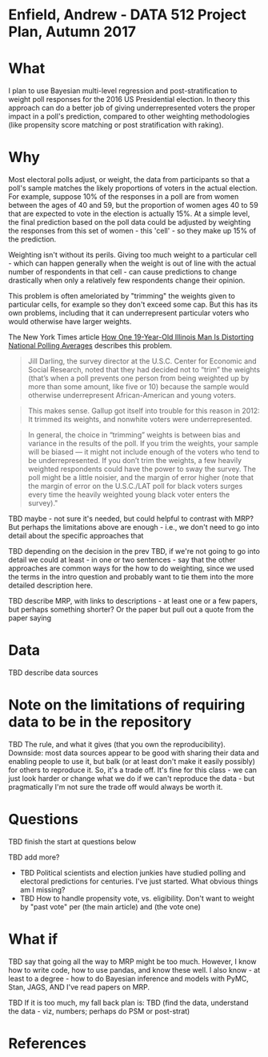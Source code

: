 # Enfield, Andrew - DATA 512 Project Plan, Autumn 2017

# What

I plan to use Bayesian multi-level regression and post-stratification to weight poll responses for the 2016 US Presidential election. In theory this approach can do a better job of giving underrepresented voters the proper impact in a poll's prediction, compared to other weighting methodologies (like propensity score matching or post stratification with raking).

# Why

Most electoral polls adjust, or weight, the data from participants so that a poll's sample matches the likely proportions of voters in the actual election. For example, suppose 10% of the responses in a poll are from women between the ages of 40 and 59, but the proportion of women ages 40 to 59 that are expected to vote in the election is actually 15%. At a simple level, the final prediction based on the poll data could be adjusted by weighting the responses from this set of women - this 'cell' - so they make up 15% of the prediction.

Weighting isn't without its perils. Giving too much weight to a particular cell - which can happen generally when the weight is out of line with the actual number of respondents in that cell - can cause predictions to change drastically when only a relatively few respondents change their opinion. 

This problem is often ameloriated by "trimming" the weights given to particular cells, for example so they don't exceed some cap. But this has its own problems, including that it can underrepresent particular voters who would otherwise have larger weights. 

The New York Times article [How One 19-Year-Old Illinois Man Is Distorting National Polling Averages][] describes this problem.  
 
> Jill Darling, the survey director at the U.S.C. Center for Economic and Social Research, noted that they had decided not to “trim” the weights (that’s when a poll prevents one person from being weighted up by more than some amount, like five or 10) because the sample would otherwise underrepresent African-American and young voters.

> This makes sense. Gallup got itself into trouble for this reason in 2012: It trimmed its weights, and nonwhite voters were underrepresented.

> In general, the choice in “trimming” weights is between bias and variance in the results of the poll. If you trim the weights, your sample will be biased — it might not include enough of the voters who tend to be underrepresented. If you don’t trim the weights, a few heavily weighted respondents could have the power to sway the survey. The poll might be a little noisier, and the margin of error higher (note that the margin of error on the U.S.C./LAT poll for black voters surges every time the heavily weighted young black voter enters the survey)."

TBD maybe - not sure it's needed, but could helpful to contrast with MRP? But perhaps the limitations above are enough - i.e., we don't need to go into detail about the specific approaches that 

TBD depending on the decision in the prev TBD, if we're not going to go into detail we could at least - in one or two sentences - say that the other approaches are common ways for the how to do weighting, since we used the terms in the intro question and probably want to tie them into the more detailed description here.

TBD describe MRP, with links to descriptions - at least one or a few papers, but perhaps something shorter? Or the paper but pull out a quote from the paper saying

# Data

TBD describe data sources

# Note on the limitations of requiring data to be in the repository

TBD The rule, and what it gives (that you own the reproducibility). Downside: most data sources appear to be good with sharing their data and enabling people to use it, but balk (or at least don't make it easily possibly) for others to reproduce it. So, it's a trade off. It's fine for this class - we can just look harder or change what we do if we can't reproduce the data - but pragmatically I'm not sure the trade off would always be worth it.

# Questions

TBD finish the start at questions below

TBD add more? 

- TBD Political scientists and election junkies have studied polling and electoral predictions for centuries. I've just started. What obvious things am I missing?
- TBD How to handle propensity vote, vs. eligibility. Don't want to weight by "past vote" per (the main article) and (the vote one)

# What if 

TBD say that going all the way to MRP might be too much. However, I know how to write code, how to use pandas, and know these well. I also know - at least to a degree - how to do Bayesian inference and models with PyMC, Stan, JAGS, AND I've read papers on MRP. 

TBD If it is too much, my fall back plan is: TBD (find the data, understand the data - viz, numbers; perhaps do PSM or post-strat)

# References

[How One 19-Year-Old Illinois Man Is Distorting National Polling Averages]: https://www.nytimes.com/2016/10/13/upshot/how-one-19-year-old-illinois-man-is-distorting-national-polling-averages.html
